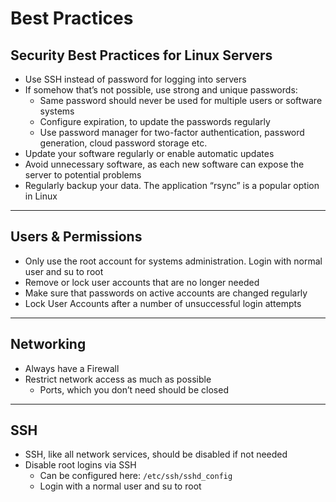# Best Practices

## Security Best Practices for Linux Servers

* Use SSH instead of password for logging into servers
* If somehow that’s not possible, use strong and unique passwords:
  * Same password should never be used for multiple users or software systems
  * Configure expiration, to update the passwords regularly
  * Use password manager for two-factor authentication, password generation, cloud password storage etc.
* Update your software regularly or enable automatic updates
* Avoid unnecessary software, as each new software can expose the server to potential problems
* Regularly backup your data. The application “rsync” is a popular option in Linux

***

## Users & Permissions

* Only use the root account for systems administration. Login with normal user and su to root
* Remove or lock user accounts that are no longer needed
* Make sure that passwords on active accounts are changed regularly
* Lock User Accounts after a number of unsuccessful login attempts

***

## Networking

* Always have a Firewall
* Restrict network access as much as possible
  * Ports, which you don’t need should be closed

***

## SSH

* SSH, like all network services, should be disabled if not needed
* Disable root logins via SSH
  * Can be configured here: `/etc/ssh/sshd_config`
  * Login with a normal user and su to root